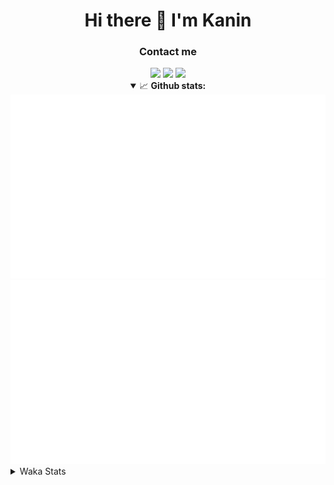 <div align="center">
 <h1>Hi there 👋 I'm Kanin</h1>
 <h3>Contact me</h3>
 <a href="mailto:im@kanin.dev"><img src="https://img.shields.io/badge/gmail-%23D14836.svg?&style=for-the-badge&logo=gmail&logoColor=white"/></a>
 <a href="https://twitter.com/KaninDev"><img src="https://img.shields.io/badge/twitter-%231DA1F2.svg?&style=for-the-badge&logo=twitter&logoColor=white"/></a>
 <a href="https://www.linkedin.com/in/KaninDev"><img src="https://img.shields.io/badge/linkedin-%230077B5.svg?&style=for-the-badge&logo=linkedin&logoColor=white"/></a>
<details open>
  <summary>📈 <b>Github stats:</b></summary>
  <img src="https://github.com/Kanin/Kanin/blob/master/scripts/GitHubStats/generated/overview.svg"/>
  <img src="https://github.com/Kanin/Kanin/blob/master/scripts/GitHubStats/generated/languages.svg"/>
</details>
</div>

<details>
 <summary>Waka Stats</summary>

<!--START_SECTION:waka-->
![Code Time](http://img.shields.io/badge/Code%20Time-1%2C908%20hrs%2056%20mins-blue)

![Profile Views](http://img.shields.io/badge/Profile%20Views-1-blue)

![Lines of code](https://img.shields.io/badge/From%20Hello%20World%20I%27ve%20Written-243.5%20thousand%20lines%20of%20code-blue)

**🐱 My GitHub Data** 

> 📦 98.3 kB Used in GitHub's Storage 
 > 
> 🏆 56 Contributions in the Year 2023
 > 
> 🚫 Not Opted to Hire
 > 
> 📜 20 Public Repositories 
 > 
> 🔑 10 Private Repositories 
 > 
**I'm a Night 🦉** 

```text
🌞 Morning                177 commits         █████░░░░░░░░░░░░░░░░░░░░   20.27 % 
🌆 Daytime                123 commits         ████░░░░░░░░░░░░░░░░░░░░░   14.09 % 
🌃 Evening                274 commits         ████████░░░░░░░░░░░░░░░░░   31.39 % 
🌙 Night                  299 commits         █████████░░░░░░░░░░░░░░░░   34.25 % 
```
📅 **I'm Most Productive on Sunday** 

```text
Monday                   92 commits          ███░░░░░░░░░░░░░░░░░░░░░░   10.54 % 
Tuesday                  65 commits          ██░░░░░░░░░░░░░░░░░░░░░░░   07.45 % 
Wednesday                96 commits          ███░░░░░░░░░░░░░░░░░░░░░░   11.00 % 
Thursday                 146 commits         ████░░░░░░░░░░░░░░░░░░░░░   16.72 % 
Friday                   115 commits         ███░░░░░░░░░░░░░░░░░░░░░░   13.17 % 
Saturday                 139 commits         ████░░░░░░░░░░░░░░░░░░░░░   15.92 % 
Sunday                   220 commits         ██████░░░░░░░░░░░░░░░░░░░   25.20 % 
```


📊 **This Week I Spent My Time On** 

```text
🕑︎ Time Zone: America/New_York

💬 Programming Languages: 
Python                   1 hr 30 mins        █████████████████████████   99.93 % 
XML                      0 secs              ░░░░░░░░░░░░░░░░░░░░░░░░░   00.07 % 
Log File                 0 secs              ░░░░░░░░░░░░░░░░░░░░░░░░░   00.00 % 

🔥 Editors: 
PyCharm                  1 hr 31 mins        █████████████████████████   100.00 % 

🐱‍💻 Projects: 
BB-CommunityBot          1 hr 31 mins        █████████████████████████   100.00 % 

💻 Operating System: 
Windows                  1 hr 31 mins        █████████████████████████   100.00 % 
```

**I Mostly Code in Python** 

```text
Python                   25 repos            ██████████████████░░░░░░░   73.53 % 
Java                     3 repos             ██░░░░░░░░░░░░░░░░░░░░░░░   08.82 % 
JavaScript               3 repos             ██░░░░░░░░░░░░░░░░░░░░░░░   08.82 % 
Kotlin                   2 repos             █░░░░░░░░░░░░░░░░░░░░░░░░   05.88 % 
HTML                     1 repo              █░░░░░░░░░░░░░░░░░░░░░░░░   02.94 % 
```



**Timeline**

![Lines of Code chart](https://raw.githubusercontent.com/Kanin/Kanin/master/assets/bar_graph.png)


 Last Updated on 03/03/2023 15:03:14 UTC
<!--END_SECTION:waka-->
</details>

